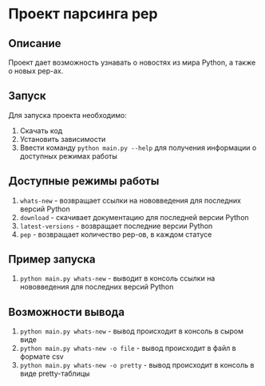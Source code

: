 # Проект парсинга pep

## Описание
Проект дает возможность узнавать о новостях из мира Python, а также о новых pep-ах.

## Запуск
Для запуска проекта необходимо:
1. Скачать код
2. Установить зависимости
3. Ввести команду `python main.py --help` для получения информации о доступных режимах работы

## Доступные режимы работы
1. `whats-new` - возвращает ссылки на нововведения для последних версий Python
2. `download` - скачивает документацию для последней версии Python
3. `latest-versions` - возвращает последние версии Python
4. `pep` - возвращает количество pep-ов, в каждом статусе

## Пример запуска
1. `python main.py whats-new` - выводит в консоль ссылки на нововведения для последних версий Python

## Возможности вывода
1. `python main.py whats-new` - вывод происходит в консоль в сыром виде
2. `python main.py whats-new -o file` - вывод происходит в файл в формате csv
3. `python main.py whats-new -o pretty` - вывод происходит в консоль в виде pretty-таблицы
